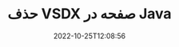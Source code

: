 ---
############################# Static ############################
layout: "auto-gen-merger"
date: 2022-10-25T12:08:56
draft: false
otherformats: dot dotm dotx epub html mht mhtml odp ods odt one otp ott pdf pps ppsx

############################# Head ############################
head_title: "حذف VSDX صفحه در Java"
head_description: "با معکوس کردن ترتیب صفحات با استفاده از API ادغام اسناد، یک صفحه یا مجموعه صفحات را از یک فایل VSDX در Java حذف یا حذف کنید."

############################# Header ############################
title: "حذف VSDX صفحه در Java"
description: "صفحات VSDX را با چند خط کد Java حذف کنید."
bg_image: "https://cms.admin.containerize.com/templates/aspose/App_Themes/V3/images/bg/header1.png"
bg_overlay: false
button:
    enable: true
    icon: "fas fa-arrow-down"
    label: "دانلود آزمایشی رایگان"
    link: "https://downloads.groupdocs.com/merger/java"

############################# SubMenu ############################
submenu:
    enable: true

    left:
        img_alt: "GroupDocs.Merger for Java"
        image: "https://cms.admin.containerize.com/templates/groupdocs/images/product-logos/90x90-noborder/groupdocs-merger-java.png"
        product: "GroupDocs.Merger"
        platform: "Java"

    middle:
        button:

            # button loop
            - link: "https://apireference.groupdocs.com/merger/java"
              text: "مرجع API"

            # button loop
            - link: "https://github.com/groupdocs-merger"
              text: "نمونه های کد"

            # button loop
            - link: "https://products.groupdocs.app/merger/family"
              text: "دموهای زنده"

            # button loop
            - link: "https://purchase.groupdocs.com/pricing/merger/java"
              text: "قیمت گذاری"

    right:
        link_download: "https://downloads.groupdocs.com/merger"
        link_learn: "https://docs.groupdocs.com/merger/java"
        link_buy: "https://purchase.groupdocs.com"

############################# About ############################
about:
    enable: true
    title: "درباره GroupDocs.Merger for Java API"
    content: |
        [GroupDocs.Merger for Java](/fa/merger/java/) یک راه حل ساده برای ادغام و تقسیم ایمن بین طیف گسترده ای از قالب های سند از جمله PDF، Microsoft Office (Word، Excel، PowerPoint) ارائه می دهد. ، OneNote)، OpenDocument، HTML، تصاویر و بسیاری دیگر در برنامه های Java. با افزودن تنها چند خط کد، چندین عملیات سند مانند جابجایی، حذف، چرخش، تعویض، استخراج یا تغییر جهت صفحات درون اسناد را انجام دهید. API ادغام اسناد همچنین از پیش نمایش صفحات سند به عنوان تصویر برای تجزیه و تحلیل ساختار سند، قالب بندی و محتوای صفحه پشتیبانی می کند.
        
        GroupDocs.Merger API یک انتخاب مناسب برای راه حل های شرکتی است که به ویژگی های حذف صفحه فایل نیاز دارد. این APIها در تمام سیستم عامل ها و پلتفرم های اصلی از جمله J2SE 7.0 (1.7), J2SE 8.0 (1.8), Java 10 به خوبی پشتیبانی می شوند.

############################# Steps ############################
steps:
    enable: true
    title_left: "حذف VSDX صفحه فایل در Java"
    content_left: |
        [GroupDocs.Merger for Java](/fa/merger/java/) برای توسعه‌دهندگان Java آسان می‌کند که یک یا تعدادی از صفحات خاص را در VSDX حذف کنند. با اجرای چند مرحله آسان فایل کنید.
        
        * **RemoveOptions** را با شماره صفحه برای حذف راه اندازی کنید.
        * نمونه جدیدی از **Merger** ایجاد کنید و مسیر سند منبع را به عنوان پارامتر سازنده عبور دهید.
        * **removePages** را فراخوانی کنید و شیء **RemoveOptions** را پاس کنید.
        * *save** را فراخوانی کنید و مسیر فایل را برای ذخیره سند حاصل مشخص کنید.

    title_right: "سیستم مورد نیاز"
    content_right: |
        APIهای GroupDocs.Merger for Java در همه سیستم عامل ها و سیستم عامل های اصلی پشتیبانی می شوند. لطفا قبل از اجرای کد زیر، از نصب پیش نیازهای زیر بر روی سیستم خود اطمینان حاصل کنید.

        * سیستم عامل: مایکروسافت ویندوز، لینوکس، MacOS
        * محیط های توسعه: NetBeans, IntelliJ IDEA, Eclipse
        * چارچوب ها: J2SE 7.0 (1.7), J2SE 8.0 (1.8), Java 10
        * آخرین نسخه GroupDocs.Merger for Java را از [Maven](https://repository.groupdocs.com/webapp/#/artifacts/browse/tree/General/repo/com/groupdocs/groupdocs-merger) دانلود کنید
         
    code: |
     {{% merger/additional-styles %}}
     {{< merger/code-merger title="نحوه حذف صفحات فایل VSDX با استفاده از کد نمونه Java">}}

        ```java    
        // صفحات فایل VSDX را با استفاده از GroupDocs.Merger API حذف کنید
        // کلاس RemoveOptions را با شماره صفحه انتخاب شده راه اندازی کنید
        RemoveOptions removeOptions = new RemoveOptions(new int[] { 3, 6 });

        // ادغام فوری با سند ورودی VSDX
        Merger merger = new Merger("input.vsdx");

        // متد removePages را فراخوانی کنید و شی RemoveOptions را به آن ارسال کنید
        merger.removePages(removeOptions);
    
        // روش ذخیره را فراخوانی کنید و مسیر فایل مورد نظر را برای ذخیره سند خروجی عبور دهید
        merger.save("output.vsdx");
        ```
     {{< /merger/code-merger >}}

############################# Demos ############################
demos:
    enable: true
    title: "نمایش های زنده - حذف VSDX صفحات آنلاین"
    content: |
       اکنون با مراجعه به وب سایت [GroupDocs.Merger Live Demos](https://products.groupdocs.app/splitter/remove-pages/vsdx) صفحات فایل VSDX را حذف کنید.
       نسخه ی نمایشی زنده دارای مزایای زیر است.
        
############################# About Formats ############################
about_formats:
    enable: true

############################# More Formats ############################
more_formats:
    enable: true
    title: "صفحات را از سایر فرمت های سند حذف کنید"
    content: |
        اسناد Java ادغام و تقسیم API برای قالب‌های فایل و تصاویر. برخی از فرمت های فایل محبوب را همانطور که در زیر ذکر شده است حذف کنید.

############################# Back to top ###############################
back_to_top:
    enable: true
---